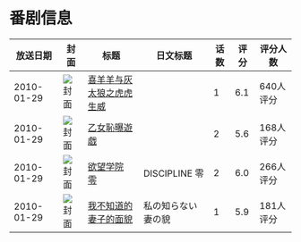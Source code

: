 # 番剧信息

|放送日期|封面|标题|日文标题|话数|评分|评分人数|
|---|---|---|---|---|---|---|
|2010-01-29|![封面](https://lain.bgm.tv/pic/cover/c/86/db/4200_lLhLL.jpg)|[喜羊羊与灰太狼之虎虎生威](https://bangumi.tv/subject/4200)||1|6.1|640人评分|
|2010-01-29|![封面](https://bangumi.tv/img/no_icon_subject.png)|[乙女恥曝遊戯](https://bangumi.tv/subject/62480)||2|5.6|168人评分|
|2010-01-29|![封面](https://bangumi.tv/img/no_icon_subject.png)|[欲望学院 零](https://bangumi.tv/subject/63035)|DISCIPLINE 零|2|6.0|266人评分|
|2010-01-29|![封面](https://bangumi.tv/img/no_icon_subject.png)|[我不知道的妻子的面貌](https://bangumi.tv/subject/64491)|私の知らない妻の貌|1|5.9|181人评分|
